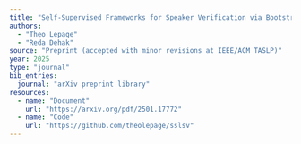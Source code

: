 ```yaml
---
title: "Self-Supervised Frameworks for Speaker Verification via Bootstrapped Positive Sampling"
authors:
  - "Theo Lepage"
  - "Reda Dehak"
source: "Preprint (accepted with minor revisions at IEEE/ACM TASLP)"
year: 2025
type: "journal"
bib_entries:
  journal: "arXiv preprint library"
resources:
  - name: "Document"
    url: "https://arxiv.org/pdf/2501.17772"
  - name: "Code"
    url: "https://github.com/theolepage/sslsv"
---
```

